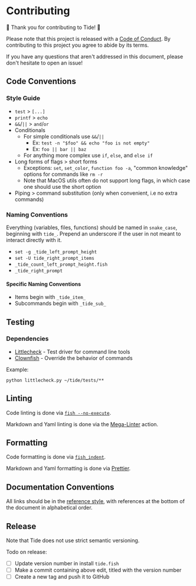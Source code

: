 # Contributing

🌊 Thank you for contributing to Tide! 🌊

Please note that this project is released with a [Code of Conduct][]. By contributing to this project you agree to abide by its terms.

If you have any questions that aren't addressed in this document, please don't hesitate to open an issue!

## Code Conventions

### Style Guide

- `test` > `[...]`
- `printf` > `echo`
- `&&`/`||` > `and`/`or`
- Conditionals
  - For simple conditionals use `&&`/`||`
    - Ex: `test -n "$foo" && echo "foo is not empty"`
    - Ex: `foo || bar || baz`
  - For anything more complex use `if`, `else`, and `else if`
- Long forms of flags > short forms
  - Exceptions: `set`, `set_color`, `function foo -a`, "common knowledge" options for commands like `rm -r`
  - Note that MacOS utils often do not support long flags, in which case one should use the short option
- Piping > command substitution (only when convenient, i.e no extra commands)

### Naming Conventions

Everything (variables, files, functions) should be named in `snake_case`, beginning with `tide_`.
Prepend an underscore if the user in not meant to interact directly with it.

- `set -g _tide_left_prompt_height`
- `set -U tide_right_prompt_items`
- `_tide_count_left_prompt_height.fish`
- `_tide_right_prompt`

#### Specific Naming Conventions

- Items begin with `_tide_item_`
- Subcommands begin with `_tide_sub_`

## Testing

### Dependencies

- [Littlecheck][] - Test driver for command line tools
- [Clownfish][] - Override the behavior of commands

Example:

```console
python littlecheck.py ~/tide/tests/**
```

## Linting

Code linting is done via [`fish --no-execute`][].

Markdown and Yaml linting is done via the [Mega-Linter][] action.

## Formatting

Code formatting is done via [`fish_indent`][].

Markdown and Yaml formatting is done via [Prettier][].

## Documentation Conventions

All links should be in the [reference style][], with references at the bottom of the document in alphabetical order.

## Release

Note that Tide does not use strict semantic versioning.

Todo on release:

- [ ] Update version number in install `tide.fish`
- [ ] Make a commit containing above edit, titled with the version number
- [ ] Create a new tag and push it to GitHub

[`fish --no-execute`]: https://fishshell.com/docs/current/cmds/fish.html
[`fish_indent`]: https://fishshell.com/docs/current/cmds/fish_indent.html
[clownfish]: https://github.com/IlanCosman/clownfish
[code of conduct]: CODE_OF_CONDUCT.md
[littlecheck]: https://github.com/ridiculousfish/littlecheck
[mega-linter]: https://github.com/nvuillam/mega-linter
[prettier]: https://github.com/prettier/prettier
[reference style]: https://www.markdownguide.org/basic-syntax/#reference-style-links
